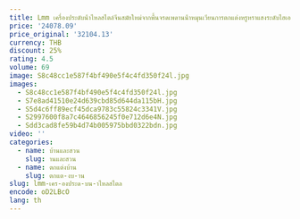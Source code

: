 ```yaml
---
title: Lmm เครื่องประดับน้ําไหลสไตล์จีนสมัยใหม่จากพื้นจรดเพดานน้ําหมุนเวียนการตกแต่งหรูหราแสงระดับไฮเอนด์
price: '24078.09'
price_original: '32104.13'
currency: THB
discount: 25%
rating: 4.5
volume: 69
image: S8c48cc1e587f4bf490e5f4c4fd350f24l.jpg
images:
  - S8c48cc1e587f4bf490e5f4c4fd350f24l.jpg
  - S7e8ad41510e24d639cbd85d644da115bH.jpg
  - S5d4c6ff89ecf45dca9783c55824c3341V.jpg
  - S2997600f8a7c4646856245f0e712d6e4N.jpg
  - Sdd3cad8fe59b4d74b005975bbd0322bdn.jpg
video: ''
categories:
  - name: บ้านและสวน
    slug: านและสวน
  - name: ตกแต่งบ้าน
    slug: ตกแต-งบ-าน
slug: lmm-เคร-องประด-บน-าไหลสไตล
encode: oD2LBcO
lang: th
---
```

  